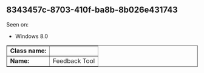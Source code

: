 ## 8343457c-8703-410f-ba8b-8b026e431743

Seen on:
* Windows 8.0

<table border="1" class="docutils">
  <tbody>
    <tr>
      <td><b>Class name:</b></td>
      <td>&nbsp;</td>
    </tr>
    <tr>
      <td><b>Name:</b></td>
      <td>Feedback Tool</td>
    </tr>
  </tbody>
</table>

